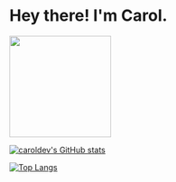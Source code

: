 # Hey there! I'm Carol.
<img height="180em" src="https://github-readme-stats.vercel.app/api?username=carolwebdev&show_icons=true&hide_border=true&&count_private=true&include_all_commits=true" />


[![caroldev's GitHub stats](https://github-readme-stats.vercel.app/api?username=caroldev&show_icons=true&theme=dracula)](https://github.com/caroldev/github-readme-stats)

[![Top Langs](https://github-readme-stats.vercel.app/api/top-langs/?username=carolwebdev)](https://github.com/carolwebdev/github-readme-stats)




